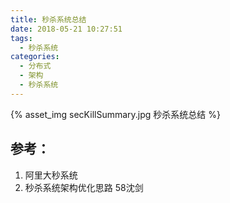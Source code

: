 ```yaml
---
title: 秒杀系统总结
date: 2018-05-21 10:27:51
tags:
  - 秒杀系统
categories: 
  - 分布式 
  - 架构
  - 秒杀系统   
---
```


<p></p>
<!-- more -->

{% asset_img secKillSummary.jpg  秒杀系统总结 %}

## 参考：

1. 阿里大秒系统
2. 秒杀系统架构优化思路 58沈剑


